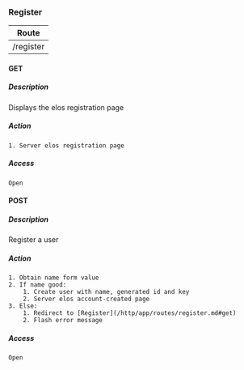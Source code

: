 ### Register

| Route     |
| --------- |
| /register |

#### GET

##### Description
Displays the elos registration page

##### Action
    1. Server elos registration page

##### Access
    Open

#### POST

##### Description
Register a user

##### Action
    1. Obtain name form value
    2. If name good:
        1. Create user with name, generated id and key
        2. Server elos account-created page
    3. Else:
        1. Redirect to [Register](/http/app/routes/register.md#get)
        2. Flash error message

##### Access
    Open
